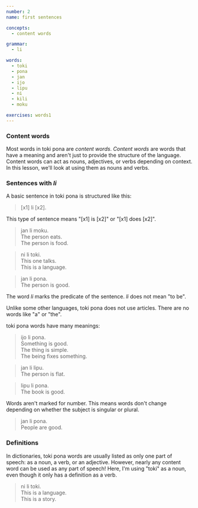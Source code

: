 ```yaml
---
number: 2
name: first sentences

concepts:
  - content words

grammar:
  - li

words:
  - toki
  - pona
  - jan
  - ijo
  - lipu
  - ni
  - kili
  - moku

exercises: words1
---
```


### Content words

Most words in toki pona are _content words_. <dfn>Content words</dfn> are words that have a meaning and aren't just to provide the structure of the language. Content words can act as nouns, adjectives, or verbs depending on context. In this lesson, we'll look at using them as nouns and verbs.

### Sentences with _li_

A basic sentence in toki pona is structured like this:

> [x1] li [x2].

This type of sentence means "[x1] is [x2]" or "[x1] does [x2]".

> jan li moku.  
> The person eats.  
> The person is food.

> ni li toki.  
> This one talks.  
> This is a language.

> jan li pona.  
> The person is good.

The word _li_ marks the predicate of the sentence. _li_ does not mean "to be".

Unlike some other languages, toki pona does not use articles. There are no words like "a" or "the".

toki pona words have many meanings:

> ijo li pona.  
> Something is good.  
> The thing is simple.  
> The being fixes something.

> jan li lipu.  
> The person is flat.

> lipu li pona.  
> The book is good.

Words aren't marked for number. This means words don't change depending on whether the subject is singular or plural.

> jan li pona.  
> People are good.

### Definitions

In dictionaries, toki pona words are usually listed as only one part of speech: as a noun, a verb, or an adjective. However, nearly any content word can be used as any part of speech! Here, I'm using "toki" as a noun, even though it only has a definition as a verb.

> ni li toki.  
> This is a language.  
> This is a story.

